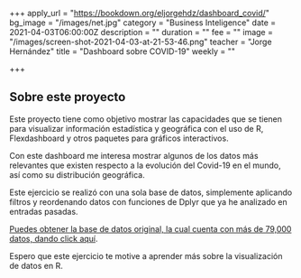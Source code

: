 +++
apply_url = "https://bookdown.org/eljorgehdz/dashboard_covid/"
bg_image = "/images/net.jpg"
category = "Business Inteligence"
date = 2021-04-03T06:00:00Z
description = ""
duration = ""
fee = ""
image = "/images/screen-shot-2021-04-03-at-21-53-46.png"
teacher = "Jorge Hernández"
title = "Dashboard sobre COVID-19"
weekly = ""

+++
## Sobre este proyecto

Este proyecto tiene como objetivo mostrar las capacidades que se tienen para visualizar información estadística y geográfica con el uso de R, Flexdashboard y otros paquetes para gráficos interactivos.

Con este dashboard me interesa mostrar algunos de los datos más relevantes que existen respecto a la evolución del Covid-19 en el mundo, así como su distribución geográfica.

Este ejercicio se realizó con una sola base de datos, simplemente aplicando filtros y reordenando datos con funciones de Dplyr que ya he analizado en entradas pasadas.

[Puedes obtener la base de datos original, la cual cuenta con más de 79,000 datos, dando click aquí](https://ourworldindata.org/coronavirus/country/mexico?country=\~MEX "datos").

Espero que este ejercicio te motive a aprender más sobre la visualización de datos en R.